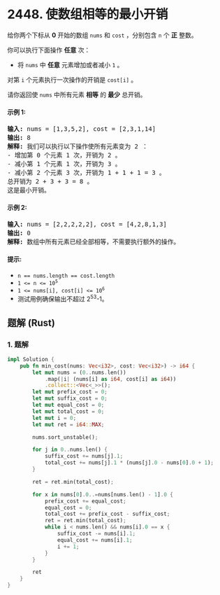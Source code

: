 # 2448. 使数组相等的最小开销
给你两个下标从 **0** 开始的数组 `nums` 和 `cost` ，分别包含 `n` 个 **正** 整数。

你可以执行下面操作 **任意** 次：
* 将 `nums` 中 **任意** 元素增加或者减小 `1` 。

对第 `i` 个元素执行一次操作的开销是 `cost[i]` 。

请你返回使 `nums` 中所有元素 **相等** 的 **最少** 总开销。

#### 示例 1:
<pre>
<strong>输入:</strong> nums = [1,3,5,2], cost = [2,3,1,14]
<strong>输出:</strong> 8
<strong>解释:</strong> 我们可以执行以下操作使所有元素变为 2 ：
- 增加第 0 个元素 1 次，开销为 2 。
- 减小第 1 个元素 1 次，开销为 3 。
- 减小第 2 个元素 3 次，开销为 1 + 1 + 1 = 3 。
总开销为 2 + 3 + 3 = 8 。
这是最小开销。
</pre>

#### 示例 2:
<pre>
<strong>输入:</strong> nums = [2,2,2,2,2], cost = [4,2,8,1,3]
<strong>输出:</strong> 0
<strong>解释:</strong> 数组中所有元素已经全部相等，不需要执行额外的操作。
</pre>

#### 提示:
* `n == nums.length == cost.length`
* <code>1 <= n <= 10<sup>5</sup></code>
* <code>1 <= nums[i], cost[i] <= 10<sup>6</sup></code>
* 测试用例确保输出不超过 2<sup>53</sup>-1。

## 题解 (Rust)

### 1. 题解
```Rust
impl Solution {
    pub fn min_cost(nums: Vec<i32>, cost: Vec<i32>) -> i64 {
        let mut nums = (0..nums.len())
            .map(|i| (nums[i] as i64, cost[i] as i64))
            .collect::<Vec<_>>();
        let mut prefix_cost = 0;
        let mut suffix_cost = 0;
        let mut equal_cost = 0;
        let mut total_cost = 0;
        let mut i = 0;
        let mut ret = i64::MAX;

        nums.sort_unstable();

        for j in 0..nums.len() {
            suffix_cost += nums[j].1;
            total_cost += nums[j].1 * (nums[j].0 - nums[0].0 + 1);
        }

        ret = ret.min(total_cost);

        for x in nums[0].0..=nums[nums.len() - 1].0 {
            prefix_cost += equal_cost;
            equal_cost = 0;
            total_cost += prefix_cost - suffix_cost;
            ret = ret.min(total_cost);
            while i < nums.len() && nums[i].0 == x {
                suffix_cost -= nums[i].1;
                equal_cost += nums[i].1;
                i += 1;
            }
        }

        ret
    }
}
```
